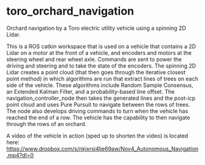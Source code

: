 # toro_orchard_navigation
Orchard navigation by a Toro electric utility vehicle using a spinning 2D Lidar.

This is a ROS catkin workspace that is used on a vehicle that contains a 2D Lidar on a motor at the front of a vehicle, and encoders and motors at the steering wheel and rear wheel axle. Commands are sent to power the driving and steering and to take the state of the encoders. The spinning 2D Lidar creates a point cloud (that then goes through the iterative closest point method) in which algorithms are run that extract lines of trees on each side of the vehicle. These algorithms include Random Sample Consensus, an Extended Kalman Filter, and a probability-based line offset. The navigation_controller_node then takes the generated lines and the post-icp point cloud and uses Pure Pursuit to navigate between the rows of trees. The node also develops driving commands to turn when the vehicle has reached the end of a row. The vehicle has the capability to then navigate through the rows of an orchard.

A video of the vehicle in action (sped up to shorten the video) is located here: https://www.dropbox.com/s/nkjxrsi4lje69aw/Nov4_Autonomous_Navigation.mp4?dl=0
